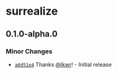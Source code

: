 # surrealize

## 0.1.0-alpha.0

### Minor Changes

- [`a6d51e4`](https://github.com/surrealize/surrealize/commit/a6d51e41f87673051cb45939e3cd66546f77b1a2) Thanks [@lkwr](https://github.com/lkwr)! - Initial release
